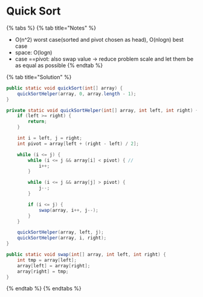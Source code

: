 # Quick Sort

{% tabs %}
{% tab title="Notes" %}
* O\(n^2\) worst case\(sorted and pivot chosen as head\), O\(nlogn\) best case
* space: O\(logn\)
* case ==pivot: also swap value -&gt; reduce problem scale and let them be as equal as possible
{% endtab %}

{% tab title="Solution" %}
```java
public static void quickSort(int[] array) {
	quickSortHelper(array, 0, array.length - 1);
}

private static void quickSortHelper(int[] array, int left, int right) {
	if (left >= right) {
		return;
	}

	int i = left, j = right;
	int pivot = array[left + (right - left) / 2];

	while (i <= j) {
		while (i <= j && array[i] < pivot) { // 
			i++;
		}

		while (i <= j && array[j] > pivot) {
			j--;
		}

		if (i <= j) {
			swap(array, i++, j--);
		}
	}

	quickSortHelper(array, left, j);
	quickSortHelper(array, i, right);
}

public static void swap(int[] array, int left, int right) {
	int tmp = array[left];
	array[left] = array[right];
	array[right] = tmp;
}
```
{% endtab %}
{% endtabs %}

